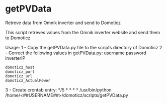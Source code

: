# getPVData
Retreve data from Omnik inverter and send to Domoticz

This script retreves values from the Omnik inverter website and send them to Domoticz

Usage:
1 - Copy the getPVData.py file to the scripts directory of Domoticz
2 - Correct the following values in getPVData.py:
    username
    password
    inverterIP
    
    domoticz_host
    domoticz_port
    domoticz_url
    domoticz_ActualPower
3 - Create crontab entry:
    */5 * * * * /usr/bin/python /home/<##USERNAME##>/domoticz/scripts/getPVData.py
